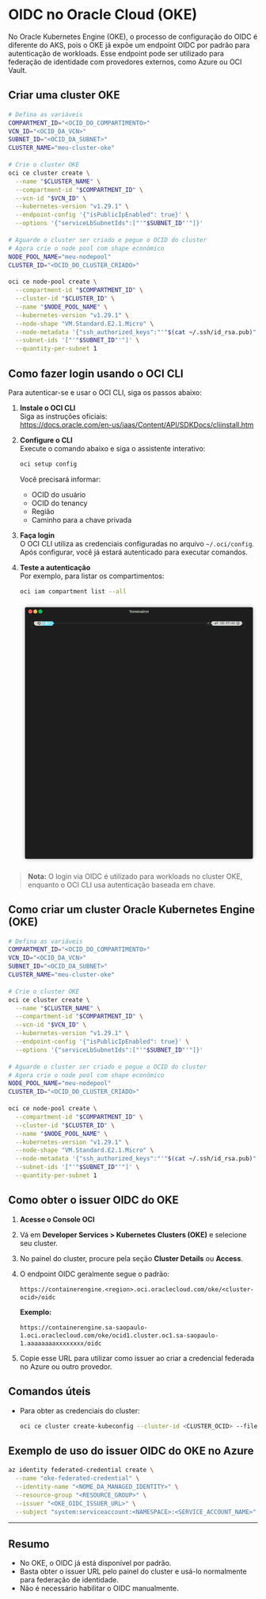 # OIDC no Oracle Cloud (OKE)

No Oracle Kubernetes Engine (OKE), o processo de configuração do OIDC é diferente do AKS, pois o OKE já expõe um endpoint OIDC por padrão para autenticação de workloads. Esse endpoint pode ser utilizado para federação de identidade com provedores externos, como Azure ou OCI Vault.

## Criar uma cluster OKE
```bash
# Defina as variáveis
COMPARTMENT_ID="<OCID_DO_COMPARTIMENTO>"
VCN_ID="<OCID_DA_VCN>"
SUBNET_ID="<OCID_DA_SUBNET>"
CLUSTER_NAME="meu-cluster-oke"

# Crie o cluster OKE
oci ce cluster create \
  --name "$CLUSTER_NAME" \
  --compartment-id "$COMPARTMENT_ID" \
  --vcn-id "$VCN_ID" \
  --kubernetes-version "v1.29.1" \
  --endpoint-config '{"isPublicIpEnabled": true}' \
  --options '{"serviceLbSubnetIds":["'"$SUBNET_ID"'"]}'

# Aguarde o cluster ser criado e pegue o OCID do cluster
# Agora crie o node pool com shape econômico
NODE_POOL_NAME="meu-nodepool"
CLUSTER_ID="<OCID_DO_CLUSTER_CRIADO>"

oci ce node-pool create \
  --compartment-id "$COMPARTMENT_ID" \
  --cluster-id "$CLUSTER_ID" \
  --name "$NODE_POOL_NAME" \
  --kubernetes-version "v1.29.1" \
  --node-shape "VM.Standard.E2.1.Micro" \
  --node-metadata '{"ssh_authorized_keys":"'"$(cat ~/.ssh/id_rsa.pub)"'"}' \
  --subnet-ids '["'"$SUBNET_ID"'"]' \
  --quantity-per-subnet 1
```

## Como fazer login usando o OCI CLI

Para autenticar-se e usar o OCI CLI, siga os passos abaixo:

1. **Instale o OCI CLI**  
    Siga as instruções oficiais:  
    https://docs.oracle.com/en-us/iaas/Content/API/SDKDocs/cliinstall.htm

2. **Configure o CLI**  
    Execute o comando abaixo e siga o assistente interativo:
    ```sh
    oci setup config
    ```
    Você precisará informar:
    - OCID do usuário
    - OCID do tenancy
    - Região
    - Caminho para a chave privada

3. **Faça login**  
    O OCI CLI utiliza as credenciais configuradas no arquivo `~/.oci/config`. Após configurar, você já estará autenticado para executar comandos.

4. **Teste a autenticação**  
    Por exemplo, para listar os compartimentos:
    ```sh
    oci iam compartment list --all
    ```
    ![oci iam compartment list --all](./gif/render1753546934412.gif)

> **Nota:** O login via OIDC é utilizado para workloads no cluster OKE, enquanto o OCI CLI usa autenticação baseada em chave.

## Como criar um cluster Oracle Kubernetes Engine (OKE) 

```bash
# Defina as variáveis
COMPARTMENT_ID="<OCID_DO_COMPARTIMENTO>"
VCN_ID="<OCID_DA_VCN>"
SUBNET_ID="<OCID_DA_SUBNET>"
CLUSTER_NAME="meu-cluster-oke"

# Crie o cluster OKE
oci ce cluster create \
  --name "$CLUSTER_NAME" \
  --compartment-id "$COMPARTMENT_ID" \
  --vcn-id "$VCN_ID" \
  --kubernetes-version "v1.29.1" \
  --endpoint-config '{"isPublicIpEnabled": true}' \
  --options '{"serviceLbSubnetIds":["'"$SUBNET_ID"'"]}'

# Aguarde o cluster ser criado e pegue o OCID do cluster
# Agora crie o node pool com shape econômico
NODE_POOL_NAME="meu-nodepool"
CLUSTER_ID="<OCID_DO_CLUSTER_CRIADO>"

oci ce node-pool create \
  --compartment-id "$COMPARTMENT_ID" \
  --cluster-id "$CLUSTER_ID" \
  --name "$NODE_POOL_NAME" \
  --kubernetes-version "v1.29.1" \
  --node-shape "VM.Standard.E2.1.Micro" \
  --node-metadata '{"ssh_authorized_keys":"'"$(cat ~/.ssh/id_rsa.pub)"'"}' \
  --subnet-ids '["'"$SUBNET_ID"'"]' \
  --quantity-per-subnet 1
```

## Como obter o issuer OIDC do OKE

1. **Acesse o Console OCI**
2. Vá em **Developer Services > Kubernetes Clusters (OKE)** e selecione seu cluster.
3. No painel do cluster, procure pela seção **Cluster Details** ou **Access**.
4. O endpoint OIDC geralmente segue o padrão:

    ```
    https://containerengine.<region>.oci.oraclecloud.com/oke/<cluster-ocid>/oidc
    ```

    **Exemplo:**
    ```
    https://containerengine.sa-saopaulo-1.oci.oraclecloud.com/oke/ocid1.cluster.oc1.sa-saopaulo-1.aaaaaaaaxxxxxxxx/oidc
    ```

5. Copie esse URL para utilizar como issuer ao criar a credencial federada no Azure ou outro provedor.

## Comandos úteis

- Para obter as credenciais do cluster:
  ```sh
  oci ce cluster create-kubeconfig --cluster-id <CLUSTER_OCID> --file $HOME/.kube/config --region <REGION>
  ```

## Exemplo de uso do issuer OIDC do OKE no Azure

```sh
az identity federated-credential create \
  --name "oke-federated-credential" \
  --identity-name "<NOME_DA_MANAGED_IDENTITY>" \
  --resource-group "<RESOURCE_GROUP>" \
  --issuer "<OKE_OIDC_ISSUER_URL>" \
  --subject "system:serviceaccount:<NAMESPACE>:<SERVICE_ACCOUNT_NAME>"
```

---

## Resumo

- No OKE, o OIDC já está disponível por padrão.
- Basta obter o issuer URL pelo painel do cluster e usá-lo normalmente para federação de identidade.
- Não é necessário habilitar o OIDC manualmente.
